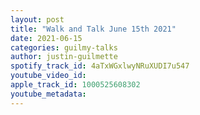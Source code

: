```yaml
---
layout: post
title: "Walk and Talk June 15th 2021"
date: 2021-06-15
categories: guilmy-talks
author: justin-guilmette
spotify_track_id: 4aTxWGxlwyNRuXUDI7u547
youtube_video_id: 
apple_track_id: 1000525608302
youtube_metadata: 
---
```

